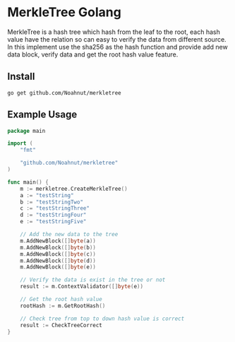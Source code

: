 # MerkleTree Golang
MerkleTree is a hash tree which hash from the leaf to the root, each hash value have the relation so can easy to verify the data from different source.
In this implement use the sha256 as the hash function and provide add new data block, verify data and get the root hash value feature.


## Install 
```
go get github.com/Noahnut/merkletree
```


## Example Usage
```go
package main

import (
	"fmt"

	"github.com/Noahnut/merkletree"
)

func main() {
	m := merkletree.CreateMerkleTree()
	a := "testString"
	b := "testStringTwo"
	c := "testStringThree"
	d := "testStringFour"
	e := "testStringFive"

	// Add the new data to the tree
	m.AddNewBlock([]byte(a))
	m.AddNewBlock([]byte(b))
	m.AddNewBlock([]byte(c))
	m.AddNewBlock([]byte(d))
	m.AddNewBlock([]byte(e))

	// Verify the data is exist in the tree or not
	result := m.ContextValidator([]byte(e))

	// Get the root hash value 
	rootHash := m.GetRootHash()

	// Check tree from top to down hash value is correct
	result := CheckTreeCorrect
}
```